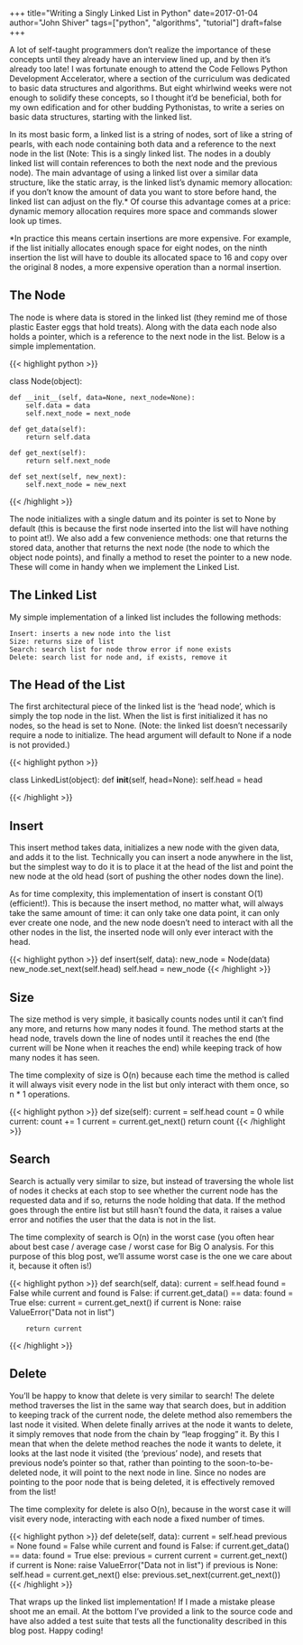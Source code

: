 +++
title="Writing a Singly Linked List in Python"
date=2017-01-04
author="John Shiver"
tags=["python", "algorithms", "tutorial"]
draft=false
+++

A lot of self-taught programmers don’t realize the importance of these concepts until they already have an interview lined up, and by then it’s already too late! I was fortunate enough to attend the Code Fellows Python Development Accelerator, where a section of the curriculum was dedicated to basic data structures and algorithms. But eight whirlwind weeks were not enough to solidify these concepts, so I thought it’d be beneficial, both for my own edification and for other budding Pythonistas, to write a series on basic data structures, starting with the linked list.

In its most basic form, a linked list is a string of nodes, sort of like a string of pearls, with each node containing both data and a reference to the next node in the list (Note: This is a singly linked list. The nodes in a doubly linked list will contain references to both the next node and the previous node). The main advantage of using a linked list over a similar data structure, like the static array, is the linked list’s dynamic memory allocation: if you don’t know the amount of data you want to store before hand, the linked list can adjust on the fly.* Of course this advantage comes at a price: dynamic memory allocation requires more space and commands slower look up times.

*In practice this means certain insertions are more expensive. For example, if the list initially allocates enough space for eight nodes, on the ninth insertion the list will have to double its allocated space to 16 and copy over the original 8 nodes, a more expensive operation than a normal insertion.

## The Node

The node is where data is stored in the linked list (they remind me of those plastic Easter eggs that hold treats). Along with the data each node also holds a pointer, which is a reference to the next node in the list. Below is a simple implementation.


{{< highlight python >}}

class Node(object):

    def __init__(self, data=None, next_node=None):
        self.data = data
        self.next_node = next_node

    def get_data(self):
        return self.data

    def get_next(self):
        return self.next_node

    def set_next(self, new_next):
        self.next_node = new_next

{{< /highlight >}}

The node initializes with a single datum and its pointer is set to None by default (this is because the first node inserted into the list will have nothing to point at!). We also add a few convenience methods: one that returns the stored data, another that returns the next node (the node to which the object node points), and finally a method to reset the pointer to a new node. These will come in handy when we implement the Linked List.

## The Linked List

My simple implementation of a linked list includes the following methods:

    Insert: inserts a new node into the list
    Size: returns size of list
    Search: search list for node throw error if none exists
    Delete: search list for node and, if exists, remove it

## The Head of the List

The first architectural piece of the linked list is the ‘head node’, which is simply the top node in the list. When the list is first initialized it has no nodes, so the head is set to None. (Note: the linked list doesn’t necessarily require a node to initialize. The head argument will default to None if a node is not provided.)


{{< highlight python >}}

class LinkedList(object):
    def __init__(self, head=None):
        self.head = head

{{< /highlight >}}

## Insert

This insert method takes data, initializes a new node with the given data, and adds it to the list. Technically you can insert a node anywhere in the list, but the simplest way to do it is to place it at the head of the list and point the new node at the old head (sort of pushing the other nodes down the line).

As for time complexity, this implementation of insert is constant O(1) (efficient!). This is because the insert method, no matter what, will always take the same amount of time: it can only take one data point, it can only ever create one node, and the new node doesn’t need to interact with all the other nodes in the list, the inserted node will only ever interact with the head.

{{< highlight python >}}
   def insert(self, data):
        new_node = Node(data)
        new_node.set_next(self.head)
       self.head = new_node
{{< /highlight >}}

## Size

The size method is very simple, it basically counts nodes until it can’t find any more, and returns how many nodes it found. The method starts at the head node, travels down the line of nodes until it reaches the end (the current will be None when it reaches the end) while keeping track of how many nodes it has seen.

The time complexity of size is O(n) because each time the method is called it will always visit every node in the list but only interact with them once, so n * 1 operations.

{{< highlight python >}}
    def size(self):
        current = self.head
        count = 0
        while current:
            count += 1
            current = current.get_next()
        return count
{{< /highlight >}}

## Search

Search is actually very similar to size, but instead of traversing the whole list of nodes it checks at each stop to see whether the current node has the requested data and if so, returns the node holding that data. If the method goes through the entire list but still hasn’t found the data, it raises a value error and notifies the user that the data is not in the list.

The time complexity of search is O(n) in the worst case (you often hear about best case / average case / worst case for Big O analysis. For this purpose of this blog post, we’ll assume worst case is the one we care about it, because it often is!)


{{< highlight python >}}
    def search(self, data):
        current = self.head
        found = False
        while current and found is False:
            if current.get_data() == data:
                found = True
            else:
                current = current.get_next()
        if current is None:
            raise ValueError("Data not in list")

        return current
{{< /highlight >}}

## Delete

You’ll be happy to know that delete is very similar to search! The delete method traverses the list in the same way that search does, but in addition to keeping track of the current node, the delete method also remembers the last node it visited. When delete finally arrives at the node it wants to delete, it simply removes that node from the chain by “leap frogging” it. By this I mean that when the delete method reaches the node it wants to delete, it looks at the last node it visited (the ‘previous’ node), and resets that previous node’s pointer so that, rather than pointing to the soon-to-be-deleted node, it will point to the next node in line. Since no nodes are pointing to the poor node that is being deleted, it is effectively removed from the list!

The time complexity for delete is also O(n), because in the worst case it will visit every node, interacting with each node a fixed number of times.

{{< highlight python >}}
    def delete(self, data):
        current = self.head
        previous = None
        found = False
        while current and found is False:
            if current.get_data() == data:
                found = True
            else:
                previous = current
                current = current.get_next()
        if current is None:
            raise ValueError("Data not in list")
        if previous is None:
            self.head = current.get_next()
        else:
            previous.set_next(current.get_next())
{{< /highlight >}}

That wraps up the linked list implementation! If I made a mistake please shoot me an email. At the bottom I’ve provided a link to the source code and have also added a test suite that tests all the functionality described in this blog post. Happy coding!

